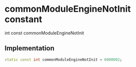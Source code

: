 


# commonModuleEngineNotInit constant







int const commonModuleEngineNotInit
  







## Implementation

```dart
static const int commonModuleEngineNotInit = 6000002;
```







